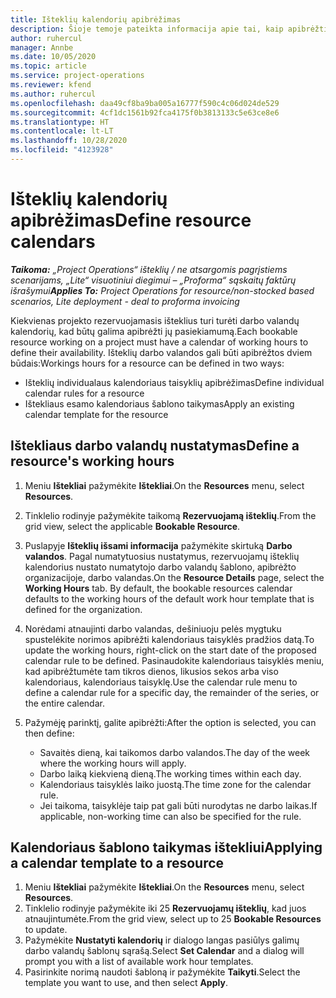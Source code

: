 ```yaml
---
title: Išteklių kalendorių apibrėžimas
description: Šioje temoje pateikta informacija apie tai, kaip apibrėžti darbo valandų kalendorius, skirtus „Project Operations“ ištekliams.
author: ruhercul
manager: Annbe
ms.date: 10/05/2020
ms.topic: article
ms.service: project-operations
ms.reviewer: kfend
ms.author: ruhercul
ms.openlocfilehash: daa49cf8ba9ba005a16777f590c4c06d024de529
ms.sourcegitcommit: 4cf1dc1561b92fca4175f0b3813133c5e63ce8e6
ms.translationtype: HT
ms.contentlocale: lt-LT
ms.lasthandoff: 10/28/2020
ms.locfileid: "4123928"
---
```

# <a name="define-resource-calendars"></a><span data-ttu-id="30298-103">Išteklių kalendorių apibrėžimas</span><span class="sxs-lookup"><span data-stu-id="30298-103">Define resource calendars</span></span>

<span data-ttu-id="30298-104">_**Taikoma:** „Project Operations“ išteklių / ne atsargomis pagrįstiems scenarijams, „Lite“ visuotiniui diegimui – „Proforma“ sąskaitų faktūrų išrašymui_</span><span class="sxs-lookup"><span data-stu-id="30298-104">_**Applies To:** Project Operations for resource/non-stocked based scenarios, Lite deployment - deal to proforma invoicing_</span></span>

<span data-ttu-id="30298-105">Kiekvienas projekto rezervuojamasis išteklius turi turėti darbo valandų kalendorių, kad būtų galima apibrėžti jų pasiekiamumą.</span><span class="sxs-lookup"><span data-stu-id="30298-105">Each bookable resource working on a project must have a calendar of working hours to define their availability.</span></span> <span data-ttu-id="30298-106">Išteklių darbo valandos gali būti apibrėžtos dviem būdais:</span><span class="sxs-lookup"><span data-stu-id="30298-106">Workings hours for a resource can be defined in two ways:</span></span> 

   - <span data-ttu-id="30298-107">Išteklių individualaus kalendoriaus taisyklių apibrėžimas</span><span class="sxs-lookup"><span data-stu-id="30298-107">Define individual calendar rules for a resource</span></span>
   - <span data-ttu-id="30298-108">Ištekliaus esamo kalendoriaus šablono taikymas</span><span class="sxs-lookup"><span data-stu-id="30298-108">Apply an existing calendar template for the resource</span></span>

## <a name="define-a-resources-working-hours"></a><span data-ttu-id="30298-109">Ištekliaus darbo valandų nustatymas</span><span class="sxs-lookup"><span data-stu-id="30298-109">Define a resource's working hours</span></span>

1. <span data-ttu-id="30298-110">Meniu **Ištekliai** pažymėkite **Ištekliai**.</span><span class="sxs-lookup"><span data-stu-id="30298-110">On the **Resources** menu, select **Resources**.</span></span>
2. <span data-ttu-id="30298-111">Tinklelio rodinyje pažymėkite taikomą **Rezervuojamą išteklių**.</span><span class="sxs-lookup"><span data-stu-id="30298-111">From the grid view, select the applicable **Bookable Resource**.</span></span>
3. <span data-ttu-id="30298-112">Puslapyje **Išteklių išsami informacija** pažymėkite skirtuką **Darbo valandos**. Pagal numatytuosius nustatymus, rezervuojamų išteklių kalendorius nustato numatytojo darbo valandų šablono, apibrėžto organizacijoje, darbo valandas.</span><span class="sxs-lookup"><span data-stu-id="30298-112">On the **Resource Details** page, select the **Working Hours** tab. By default, the bookable resources calendar defaults to the working hours of the default work hour template that is defined for the organization.</span></span>
4. <span data-ttu-id="30298-113">Norėdami atnaujinti darbo valandas, dešiniuoju pelės mygtuku spustelėkite norimos apibrėžti kalendoriaus taisyklės pradžios datą.</span><span class="sxs-lookup"><span data-stu-id="30298-113">To update the working hours, right-click on the start date of the proposed calendar rule to be defined.</span></span> <span data-ttu-id="30298-114">Pasinaudokite kalendoriaus taisyklės meniu, kad apibrėžtumėte tam tikros dienos, likusios sekos arba viso kalendoriaus, kalendoriaus taisyklę.</span><span class="sxs-lookup"><span data-stu-id="30298-114">Use the calendar rule menu to define a calendar rule for a specific day, the remainder of the series, or the entire calendar.</span></span>
5. <span data-ttu-id="30298-115">Pažymėję parinktį, galite apibrėžti:</span><span class="sxs-lookup"><span data-stu-id="30298-115">After the option is selected, you can then define:</span></span>

    - <span data-ttu-id="30298-116">Savaitės dieną, kai taikomos darbo valandos.</span><span class="sxs-lookup"><span data-stu-id="30298-116">The day of the week where the working hours will apply.</span></span>
    - <span data-ttu-id="30298-117">Darbo laiką kiekvieną dieną.</span><span class="sxs-lookup"><span data-stu-id="30298-117">The working times within each day.</span></span>
    - <span data-ttu-id="30298-118">Kalendoriaus taisyklės laiko juostą.</span><span class="sxs-lookup"><span data-stu-id="30298-118">The time zone for the calendar rule.</span></span>
    - <span data-ttu-id="30298-119">Jei taikoma, taisyklėje taip pat gali būti nurodytas ne darbo laikas.</span><span class="sxs-lookup"><span data-stu-id="30298-119">If applicable, non-working time can also be specified for the rule.</span></span>

## <a name="applying-a-calendar-template-to-a-resource"></a><span data-ttu-id="30298-120">Kalendoriaus šablono taikymas ištekliui</span><span class="sxs-lookup"><span data-stu-id="30298-120">Applying a calendar template to a resource</span></span>

1. <span data-ttu-id="30298-121">Meniu **Ištekliai** pažymėkite **Ištekliai**.</span><span class="sxs-lookup"><span data-stu-id="30298-121">On the **Resources** menu, select **Resources**.</span></span>
2. <span data-ttu-id="30298-122">Tinklelio rodinyje pažymėkite iki 25 **Rezervuojamų išteklių**, kad juos atnaujintumėte.</span><span class="sxs-lookup"><span data-stu-id="30298-122">From the grid view, select up to 25 **Bookable Resources** to update.</span></span>
3. <span data-ttu-id="30298-123">Pažymėkite **Nustatyti kalendorių** ir dialogo langas pasiūlys galimų darbo valandų šablonų sąrašą.</span><span class="sxs-lookup"><span data-stu-id="30298-123">Select **Set Calendar** and a dialog will prompt you with a list of available work hour templates.</span></span>
4. <span data-ttu-id="30298-124">Pasirinkite norimą naudoti šabloną ir pažymėkite **Taikyti**.</span><span class="sxs-lookup"><span data-stu-id="30298-124">Select the template you want to use, and then select **Apply**.</span></span>

